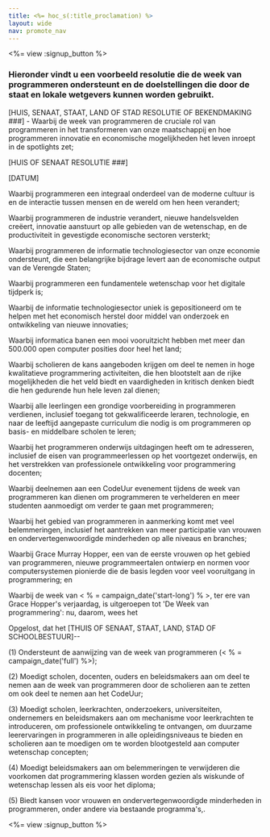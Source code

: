 ```yaml
---
title: <%= hoc_s(:title_proclamation) %>
layout: wide
nav: promote_nav
---
```

<%= view :signup_button %>

### Hieronder vindt u een voorbeeld resolutie die de week van programmeren ondersteunt en de doelstellingen die door de staat en lokale wetgevers kunnen worden gebruikt.

  
[HUIS, SENAAT, STAAT, LAND OF STAD RESOLUTIE OF BEKENDMAKING ###] - Waarbij de week van programmeren de cruciale rol van programmeren in het transformeren van onze maatschappij en hoe programmeren innovatie en economische mogelijkheden het leven inroept in de spotlights zet;

[HUIS OF SENAAT RESOLUTIE ###]

[DATUM]

Waarbij programmeren een integraal onderdeel van de moderne cultuur is en de interactie tussen mensen en de wereld om hen heen verandert;

Waarbij programmeren de industrie verandert, nieuwe handelsvelden creëert, innovatie aanstuurt op alle gebieden van de wetenschap, en de productiviteit in gevestigde economische sectoren versterkt;

Waarbij programmeren de informatie technologiesector van onze economie ondersteunt, die een belangrijke bijdrage levert aan de economische output van de Verengde Staten;

Waarbij programmeren een fundamentele wetenschap voor het digitale tijdperk is;

Waarbij de informatie technologiesector uniek is gepositioneerd om te helpen met het economisch herstel door middel van onderzoek en ontwikkeling van nieuwe innovaties;

Waarbij informatica banen een mooi vooruitzicht hebben met meer dan 500.000 open computer posities door heel het land;

Waarbij scholieren de kans aangeboden krijgen om deel te nemen in hoge kwalitatieve programmering activiteiten, die hen blootstelt aan de rijke mogelijkheden die het veld biedt en vaardigheden in kritisch denken biedt die hen gedurende hun hele leven zal dienen;

Waarbij alle leerlingen een grondige voorbereiding in programmeren verdienen, inclusief toegang tot gekwalificeerde leraren, technologie, en naar de leeftijd aangepaste curriculum die nodig is om programmeren op basis- en middelbare scholen te leren;

Waarbij het programmeren onderwijs uitdagingen heeft om te adresseren, inclusief de eisen van programmeerlessen op het voortgezet onderwijs, en het verstrekken van professionele ontwikkeling voor programmering docenten;

Waarbij deelnemen aan een CodeUur evenement tijdens de week van programmeren kan dienen om programmeren te verhelderen en meer studenten aanmoedigt om verder te gaan met programmeren;

Waarbij het gebied van programmeren in aanmerking komt met veel belemmeringen, inclusief het aantrekken van meer participatie van vrouwen en ondervertegenwoordigde minderheden op alle niveaus en branches;

Waarbij Grace Murray Hopper, een van de eerste vrouwen op het gebied van programmeren, nieuwe programmeertalen ontwierp en normen voor computersystemen pionierde die de basis legden voor veel vooruitgang in programmering; en

Waarbij de week van < % = campaign_date('start-long') % >, ter ere van Grace Hopper's verjaardag, is uitgeroepen tot 'De Week van programmering': nu, daarom, wees het

Opgelost, dat het [THUIS OF SENAAT, STAAT, LAND, STAD OF SCHOOLBESTUUR]--

(1) Ondersteunt de aanwijzing van de week van programmeren (< % = campaign_date('full') %>);

(2) Moedigt scholen, docenten, ouders en beleidsmakers aan om deel te nemen aan de week van programmeren door de scholieren aan te zetten om ook deel te nemen aan het CodeUur;

(3) Moedigt scholen, leerkrachten, onderzoekers, universiteiten, ondernemers en beleidsmakers aan om mechanisme voor leerkrachten te introduceren, om professionele ontwikkeling te ontvangen, om duurzame leerervaringen in programmeren in alle opleidingsniveaus te bieden en scholieren aan te moedigen om te worden blootgesteld aan computer wetenschap concepten;

(4) Moedigt beleidsmakers aan om belemmeringen te verwijderen die voorkomen dat programmering klassen worden gezien als wiskunde of wetenschap lessen als eis voor het diploma;

(5) Biedt kansen voor vrouwen en ondervertegenwoordigde minderheden in programmeren, onder andere via bestaande programma's,.

<%= view :signup_button %>